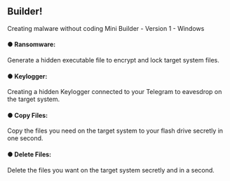 ## Builder!
Creating malware without coding
Mini Builder - Version 1 - Windows


#### ● Ransomware:
Generate a hidden executable file to encrypt and lock target system files.

#### ● Keylogger:
Creating a hidden Keylogger connected to your Telegram to eavesdrop on the target system.

#### ● Copy Files:
Copy the files you need on the target system to your flash drive secretly in one second.

#### ● Delete Files:
Delete the files you want on the target system secretly and in a second.
